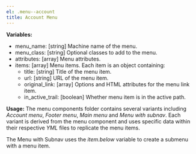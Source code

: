 ```yaml
---
el: .menu--account
title: Account Menu
---
```


__Variables:__
* menu_name: [string] Machine name of the menu.
* menu_class: [string] Optional classes to add to the menu.
* attributes: [array] Menu attributes.
* items: [array] Menu items. Each item is an object containing:
  * title: [string] Title of the menu item.
  * url: [string] URL of the menu item.
  * original_link: [array] Options and HTML attributes for the menu link item.
  * in_active_trail: [boolean] Whether menu item is in the active path.

__Usage:__
The menu components folder contains several variants including _Account menu_,
_Footer menu_, _Main menu_ and _Menu with subnav_.  Each variant is derived from
the menu component and uses specific data within their respective _YML_ files to
replicate the menu items.

The Menu with Subnav uses the _item.below_ variable to create a submenu with a
menu item.
